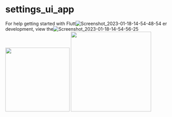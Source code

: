 # settings_ui_app

For help getting started with Flutt![Screenshot_2023-01-18-14-54-48-54]()
er development, view the![Screenshot_2023-01-18-14-54-56-25]()
<img src="https://user-images.githubusercontent.com/121868653/213331125-36496620-aec5-480d-ba52-c3eb9c6afbb6.jpg" width="200px">
<img src="https://user-images.githubusercontent.com/121868653/213331144-13486362-ef03-4cac-b498-bf3a749fda8a.jpg" width="250px">
